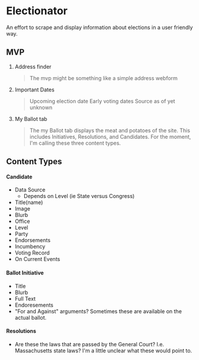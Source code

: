 # Electionator
An effort to scrape and display information about elections in a user friendly way.

## MVP
1. Address finder
 	> The mvp might be something like a simple address webform
2. Important Dates
 	> Upcoming election date
 	> Early voting dates
 	> Source as of yet unknown
 3. My Ballot tab
 	> The my Ballot tab displays the meat and potatoes of the site. This includes Initiatives, Resolutions, and Candidates. For the moment, I'm calling these three content types.

## Content Types
#### Candidate
- Data Source
	- Depends on Level (ie State versus Congress)
- Title(name)
- Image
- Blurb
- Office
- Level
- Party
- Endorsements
- Incumbency
- Voting Record
- On Current Events
#### Ballot Initiative
- Title
- Blurb
- Full Text
- Endoresements
- "For and Against" arguments? Sometimes these are available on the actual ballot.
#### Resolutions
- Are these the laws that are passed by the General Court? I.e. Massachusetts state laws? I'm a little unclear what these would point to.